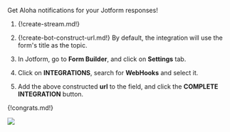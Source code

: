Get Aloha notifications for your Jotform responses!

1. {!create-stream.md!}

1. {!create-bot-construct-url.md!}
   By default, the integration will use the form's title as the topic.

1. In Jotform, go to **Form Builder**, and click on **Settings** tab.

1. Click on **INTEGRATIONS**, search for **WebHooks** and select it.

1. Add the above constructed **url** to the field, and click the
   **COMPLETE INTEGRATION** button.

{!congrats.md!}

![](/static/images/integrations/jotform/001.png)
